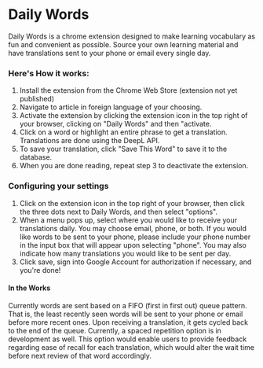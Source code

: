 # Daily Words

Daily Words is a chrome extension designed to make learning vocabulary as fun and convenient as possible. Source your own learning material and have translations 
sent to your phone or email every single day.

### Here's How it works:
1) Install the extension from the Chrome Web Store (extension not yet published)
2) Navigate to article in foreign language of your choosing.
3) Activate the extension by clicking the extension icon in the top right of your browser, clicking on "Daily Words" and then "activate.
4) Click on a word or highlight an entire phrase to get a translation. Translations are done using the DeepL API. 
5) To save your translation, click "Save This Word" to save it to the database.
6) When you are done reading, repeat step 3 to deactivate the extension.

### Configuring your settings

1) Click on the extension icon in the top right of your browser, then click the three dots next to Daily Words, and then select "options".
2) When a menu pops up, select where you would like to receive your translations daily. You may choose email, phone, or both. If you would like words to
be sent to your phone, please include your phone number in the input box that will appear upon selecting "phone". You may also indicate how many translations
you would like to be sent per day.
3) Click save, sign into Google Account for authorization if necessary, and you're done! 

#### In the Works
Currently words are sent based on a FIFO (first in first out) queue pattern. That is, the least recently seen words will be sent to your phone or email before
more recent ones. Upon receiving a translation, it gets cycled back to the end of the queue. Currently, a spaced repetition option is in development as well. 
This option would enable users to provide feedback regarding ease of recall for each translation, which would alter the wait time before next review of that word accordingly.
